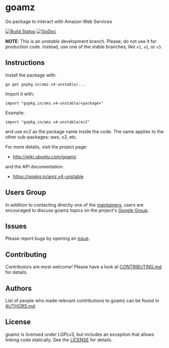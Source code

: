 goamz
=====

Go package to interact with Amazon Web Services

[![Build Status](https://travis-ci.org/go-amz/amz.svg?branch=v4-unstable)](https://travis-ci.org/go-amz/amz) [![GoDoc](https://godoc.org/gopkg.in/amz.v4-unstable?status.png)](http://godoc.org/gopkg.in/amz.v4-unstable)

**NOTE**: This is an *unstable* development branch. Please, do not use it for production code. Instead, use one of the stable branches, like `v1`, `v2`, or `v3`.

Instructions
------------

Install the package with:

    go get gopkg.in/amz.v4-unstable/...

Import it with:

    import "gopkg.in/amz.v4-unstable/<package>"

Example:

    import "gopkg.in/amz.v4-unstable/ec2"

and use _ec2_ as the package name inside the code.
The same applies to the other sub-packages: _aws_, _s3_, etc.

For more details, visit the project page:

* http://wiki.ubuntu.com/goamz

and the API documentation:

* https://gopkg.in/amz.v4-unstable

Users Group
-----------

In addition to contacting directly one of the [maintainers](https://github.com/orgs/go-amz/people), users are encouraged to discuss goamz topics on the project's [Google Group](https://groups.google.com/forum/#!forum/goamz).

Issues
------

Please report bugs by opening an [issue](https://github.com/go-amz/amz/issues).

Contributing
------------

Contributors are most welcome!
Please have a look at [CONTRIBUTING.md](CONTRIBUTING.md) for details.

Authors
-------

List of people who made relevant contributions to goamz can be found in [AUTHORS.md](AUTHORS.md).

License
-------

goamz is licensed under LGPLv3, but includes an exception that allows
linking code statically. See the [LICENSE](LICENSE) for details.
